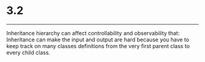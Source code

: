 # 3.2 #

----------
Inheritance hierarchy can affect controllability and observability that: Inheritance can make the input and output are hard because you have to keep track on many classes definitions from the very first parent class to every child class.